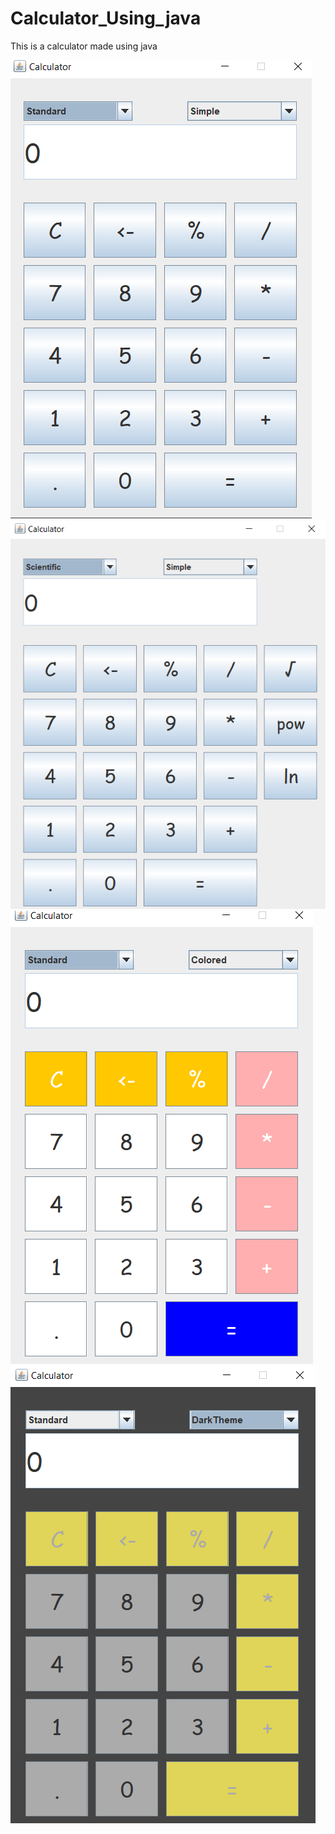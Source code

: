 # Calculator_Using_java
This is a calculator made using java

<img src="https://github.com/Umeshekh/Calculator_Using_java/blob/master/Screen%20Shots/Screenshot%201.png?raw=true" alt="Screen shot 1">
<img src="https://github.com/Umeshekh/Calculator_Using_java/blob/master/Screen%20Shots/Screenshot%202.png?raw=true" alt="Screen shot 2">
<img src="https://github.com/Umeshekh/Calculator_Using_java/blob/master/Screen%20Shots/Screenshot%203.png?raw=true" alt="Screen shot 3">
<img src="https://github.com/Umeshekh/Calculator_Using_java/blob/master/Screen%20Shots/Screenshot%204.png?raw=true" alt="Screen shot 4">
